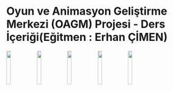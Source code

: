 # Oyun ve Animasyon Geliştirme Merkezi (OAGM) Projesi - Ders İçeriği(Eğitmen : Erhan ÇİMEN) 
<img src="https://www.sanayi.gov.tr/assets/img/stb-arma-orta.png" width="15%"></img> <img src="https://www.prokedakademi.com/wp-content/uploads/2017/07/bebka-logo1-300x200.png" width="15%"></img> <img src="https://yt3.ggpht.com/ytc/AMLnZu8f2pxeERpujTEYVGXvRvF9gJz_Hn2wSkkXFNVPJw=s900-c-k-c0x00ffffff-no-rj" width="15%"></img> <img src="https://www.gamesunited.co/images/gamesunited_600x600_trsbg.png" width="15%"></img> <img src="https://static.wixstatic.com/media/5f3693_c4a7c19872c149d082331875ec9420b8~mv2.jpg/v1/fill/w_560,h_574,al_c,q_80,usm_0.66_1.00_0.01,enc_auto/Image-empty-state.jpg" width="15%"></img> 

